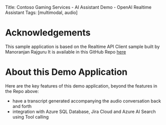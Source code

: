 Title: Contoso Gaming Services - AI Assistant Demo - OpenAI Realtime Assistant
Tags: [multimodal, audio]

# Acknowledgements
This sample application is based on the Realtime API Client sample built by Manoranjan Rajguru
It is available in this GitHub Repo [here](https://github.com/monuminu/AOAI_Samples/tree/main/realtime-assistant-support)


# About this Demo Application

Here are the key features of this demo application, beyond the features in the Repo above:
- have a transcript generated accompanying the audio conversation back and forth
- integration with Azure SQL Database, Jira Cloud and Azure AI Search using Tool calling

